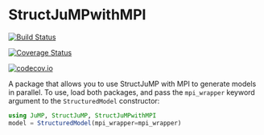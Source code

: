 # StructJuMPwithMPI

[![Build Status](https://travis-ci.org/joehuchette/StructJuMPwithMPI.jl.svg?branch=master)](https://travis-ci.org/joehuchette/StructJuMPwithMPI.jl)

[![Coverage Status](https://coveralls.io/repos/joehuchette/StructJuMPwithMPI.jl/badge.svg?branch=master&service=github)](https://coveralls.io/github/joehuchette/StructJuMPwithMPI.jl?branch=master)

[![codecov.io](http://codecov.io/github/joehuchette/StructJuMPwithMPI.jl/coverage.svg?branch=master)](http://codecov.io/github/joehuchette/StructJuMPwithMPI.jl?branch=master)

A package that allows you to use StructJuMP with MPI to generate models in parallel. To use, load both packages, and pass the ``mpi_wrapper`` keyword argument to the ``StructuredModel`` constructor:

```jl
using JuMP, StructJuMP, StructJuMPwithMPI
model = StructuredModel(mpi_wrapper=mpi_wrapper)
```
